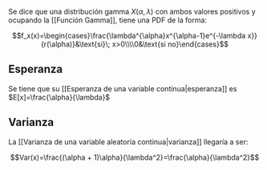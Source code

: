 
Se dice que una distribución gamma $X(\alpha, \lambda)$ con ambos valores positivos y ocupando la [[Función Gamma]], tiene una PDF de la forma: 

$$f_x(x)=\begin{cases}\frac{\lambda^{\alpha}x^{\alpha-1}e^{-\lambda x}}{r(\alpha)}&\text{si}\; x>0\\\\0&\text{si no}\end{cases}$$

## Esperanza 

Se tiene que su [[Esperanza de una variable continua|esperanza]] es $E[x]=\frac{\alpha}{\lambda}$  

## Varianza 

La [[Varianza de una variable aleatoria continua|varianza]] llegaría a ser: 

$$Var(x)=\frac{(\alpha + 1)\alpha}{\lambda^2}=\frac{\alpha}{\lambda^2}$$ 